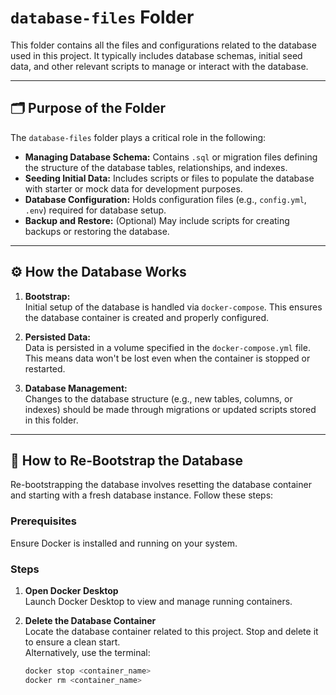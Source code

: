 # `database-files` Folder

This folder contains all the files and configurations related to the database used in this project. It typically includes database schemas, initial seed data, and other relevant scripts to manage or interact with the database.

---

## 🗂 Purpose of the Folder

The `database-files` folder plays a critical role in the following:

- **Managing Database Schema:** Contains `.sql` or migration files defining the structure of the database tables, relationships, and indexes.
- **Seeding Initial Data:** Includes scripts or files to populate the database with starter or mock data for development purposes.
- **Database Configuration:** Holds configuration files (e.g., `config.yml`, `.env`) required for database setup.
- **Backup and Restore:** (Optional) May include scripts for creating backups or restoring the database.

---

## ⚙️ How the Database Works

1. **Bootstrap:**  
   Initial setup of the database is handled via `docker-compose`. This ensures the database container is created and properly configured.

2. **Persisted Data:**  
   Data is persisted in a volume specified in the `docker-compose.yml` file. This means data won't be lost even when the container is stopped or restarted.

3. **Database Management:**  
   Changes to the database structure (e.g., new tables, columns, or indexes) should be made through migrations or updated scripts stored in this folder.

---

## 🚀 How to Re-Bootstrap the Database

Re-bootstrapping the database involves resetting the database container and starting with a fresh database instance. Follow these steps:

### Prerequisites
Ensure Docker is installed and running on your system.

### Steps

1. **Open Docker Desktop**  
   Launch Docker Desktop to view and manage running containers.

2. **Delete the Database Container**  
   Locate the database container related to this project. Stop and delete it to ensure a clean start.  
   Alternatively, use the terminal:
   ```bash
   docker stop <container_name>
   docker rm <container_name>
